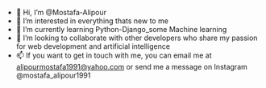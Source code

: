 - 👋 Hi, I’m @Mostafa-Alipour
- 👀 I’m interested in everything thats new to me
- 🌱 I’m currently learning Python-Django_some Machine learning
- 💞️ I’m looking to collaborate with other developers who share my passion for web development and artificial intelligence
- 📫 If you want to get in touch with me, you can email me at alipourmostafa1991@yahoo.com or send me a message on Instagram @mostafa_alipour1991

<!---
Mostafa-Alipour/Mostafa-Alipour is a ✨ special ✨ repository because its `README.md` (this file) appears on your GitHub profile.
You can click the Preview link to take a look at your changes.
--->
